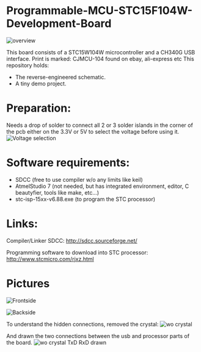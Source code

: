 # Programmable-MCU-STC15F104W-Development-Board
![overview](./Pictures/overview.jpg)

This board consists of a STC15W104W microcontroller and a CH340G USB interface. 
Print is marked: CJMCU-104 found on ebay, ali-express etc
This repository holds:
- The reverse-engineered schematic.
- A tiny demo project.

# Preparation:
Needs a drop of solder to connect all 2 or 3 solder islands in the corner of the pcb either on the 3.3V or 5V to select the voltage before using it. 
![Voltage selection](./Pictures/Voltage%20selection.jpg)

# Software requirements:
- SDCC (free to use compiler w/o any limits like keil)
- AtmelStudio 7 (not needed, but has integrated environment, editor, C beautyfier, tools like make, etc...)
- stc-isp-15xx-v6.88.exe (to program the STC processor)

# Links:
Compiler/Linker SDCC:
http://sdcc.sourceforge.net/
 
Programming software to download into STC processor:
http://www.stcmicro.com/rjxz.html

# Pictures
![Frontside](./Pictures/Front.jpg)

![Backside](./Pictures/Back.jpg)

To understand the hidden connections, removed the crystal:
![wo crystal](./Pictures/wo%20crystal.jpg)

And drawn the two connections between the usb and processor parts of the board.
![wo crystal TxD RxD drawn](./Pictures/wo%20crystal%20TxD%20RxD%20drawn.jpg)
